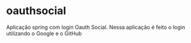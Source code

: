 # oauthsocial
Aplicação spring com login Oauth Social.
Nessa aplicação é feito o login utilizando o Google e o GitHub
